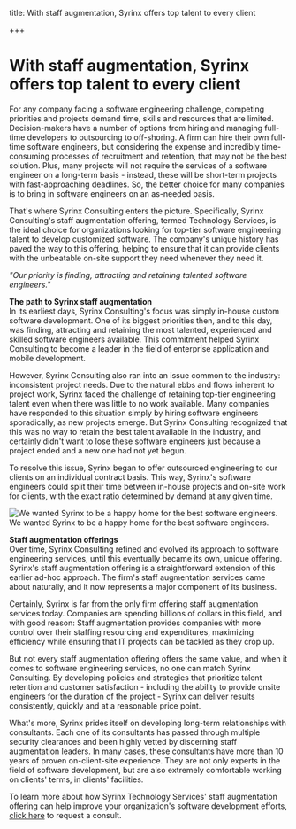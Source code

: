 title: With staff augmentation, Syrinx offers top talent to every client

+++


# With staff augmentation, Syrinx offers top talent to every client

For any company facing a software engineering challenge, competing priorities and projects demand time, skills and resources that are limited. Decision-makers have a number of options from hiring and managing full-time developers to outsourcing to off-shoring. A firm can hire their own full-time software engineers, but considering the expense and incredibly time-consuming processes of recruitment and retention, that may not be the best solution. Plus, many projects will not require the services of a software engineer on a long-term basis - instead, these will be short-term projects with fast-approaching deadlines. So, the better choice for many companies is to bring in software engineers on an as-needed basis. 

That's where Syrinx Consulting enters the picture. Specifically, Syrinx Consulting's staff augmentation offering, termed Technology Services, is the ideal choice for organizations looking for top-tier software engineering talent to develop customized software. The company's unique history has paved the way to this offering, helping to ensure that it can provide clients with the unbeatable on-site support they need whenever they need it.

_"Our priority is finding, attracting and retaining talented software engineers."_

**The path to Syrinx staff augmentation**  
In its earliest days, Syrinx Consulting's focus was simply in-house custom software development. One of its biggest priorities then, and to this day, was finding, attracting and retaining the most talented, experienced and skilled software engineers available. This commitment helped Syrinx Consulting to become a leader in the field of enterprise application and mobile development. 

However, Syrinx Consulting also ran into an issue common to the industry: inconsistent project needs. Due to the natural ebbs and flows inherent to project work, Syrinx faced the challenge of retaining top-tier engineering talent even when there was little to no work available. Many companies have responded to this situation simply by hiring software engineers sporadically, as new projects emerge. But Syrinx Consulting recognized that this was no way to retain the best talent available in the industry, and certainly didn't want to lose these software engineers just because a project ended and a new one had not yet begun.

To resolve this issue, Syrinx began to offer outsourced engineering to our clients on an individual contract basis. This way, Syrinx's software engineers could split their time between in-house projects and on-site work for clients, with the exact ratio determined by demand at any given time. 

![We wanted Syrinx to be a happy home for the best software engineers.](http://pictures.brafton.com/x_0_0_0_14109665_800.jpg)We wanted Syrinx to be a happy home for the best software engineers.

**Staff augmentation offerings**  
Over time, Syrinx Consulting refined and evolved its approach to software engineering services, until this eventually became its own, unique offering. Syrinx's staff augmentation offering is a straightforward extension of this earlier ad-hoc approach. The firm's staff augmentation services came about naturally, and it now represents a major component of its business. 

Certainly, Syrinx is far from the only firm offering staff augmentation services today. Companies are spending billions of dollars in this field, and with good reason: Staff augmentation provides companies with more control over their staffing resourcing and expenditures, maximizing efficiency while ensuring that IT projects can be tackled as they crop up. 

But not every staff augmentation offering offers the same value, and when it comes to software engineering services, no one can match Syrinx Consulting. By developing policies and strategies that prioritize talent retention and customer satisfaction - including the ability to provide onsite engineers for the duration of the project - Syrinx can deliver results consistently, quickly and at a reasonable price point. 

What's more, Syrinx prides itself on developing long-term relationships with consultants. Each one of its consultants has passed through multiple security clearances and been highly vetted by discerning staff augmentation leaders. In many cases, these consultants have more than 10 years of proven on-client-site experience. They are not only experts in the field of software development, but are also extremely comfortable working on clients' terms, in clients' facilities.  

To learn more about how Syrinx Technology Services' staff augmentation offering can help improve your organization's software development efforts, [click here](http://www.syrinx.com/#contact) to request a consult.
